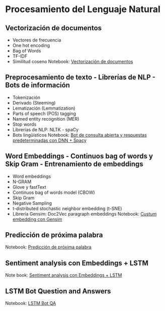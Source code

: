 # Procesamiento del Lenguaje Natural

## Vectorización de documentos
* Vectores de frecuencia
* One hot encoding
* Bag of Words
* TF-IDF
* Similitud coseno
Notebook: [Vectorización de documentos](https://github.com/aida2012/NLP/blob/master/desafio1_AidaBenito.ipynb)


## Preprocesamiento de texto - Librerías de NLP - Bots de información
* Tokenización
* Derivado (Steeming)
* Lematización (Lemmatization)
* Parts of speech (POS) tagging
* Named entity recognition (MER)
* Stop words
* Librerías de NLP: NLTK - spaCy
* Bots lingüísticos
Notebook: [Bot de consulta abierta y respuestas predeterminadas con DNN + Spacy](https://github.com/aida2012/NLP/blob/master/desafio2_AidaBenito.ipynb)


## Word Embeddings - Continuos bag of words y Skip Gram - Entrenamiento de embeddings
* Word embeddings
* N-GRAM
* Glove y fastText
* Continuos bag of words model (CBOW)
* Skip Gram
* Negative Sampling
* t-distributed stochastic neighbor embedding (t-SNE)
* Librería Gensim: Doc2Vec paragraph embeddings
Notebook: [Custum embedding con Gensim](https://github.com/aida2012/NLP/blob/master/desafio3_AidaBenito.ipynb)


## Predicción de próxima palabra
Notebook: [Predicción de próxima palabra](https://github.com/aida2012/NLP/blob/master/desafio4_AidaBenito.ipynb)


## Sentiment analysis con Embeddings + LSTM
Note book: [Sentiment analysis con Embeddings + LSTM](https://github.com/aida2012/NLP/blob/master/desafio5_AidaBenito.ipynb)


## LSTM Bot Question and Answers
Notebook: [LSTM Bot QA](https://github.com/aida2012/NLP/blob/master/desafio6_AidaBenito.ipynb)
